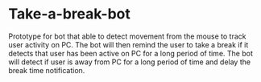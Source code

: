 # Take-a-break-bot

Prototype for bot that able to detect movement from the mouse to track user activity on PC. 
The bot will then remind the user to take a break if it detects that user has been active on PC for a long period of time. 
The bot will detect if user is away from PC for a long period of time and delay the break time notification. 
